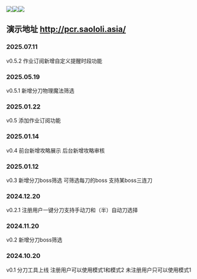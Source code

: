 ![](https://img.shields.io/badge/php_version-8.3-blue)![](https://img.shields.io/badge/MySQL->=5.7-blue)![](https://img.shields.io/badge/Nginx->=1.15-blue)
## 演示地址 http://pcr.saololi.asia/

### 2025.07.11
v0.5.2 作业订阅新增自定义提醒时段功能

### 2025.05.19
v0.5.1 新增分刀物理魔法筛选

### 2025.01.22
v0.5 添加作业订阅功能

### 2025.01.14
v0.4 前台新增攻略展示 后台新增攻略审核

### 2025.01.12 
v0.3 新增分刀boss筛选 可筛选每刀的boss 支持某boss三连刀

### 2024.12.20 
v0.2.1 注册用户一键分刀支持手动刀和（半）自动刀选择

### 2024.11.20 
v0.2 新增分刀boss筛选

### 2024.10.20 
v0.1 分刀工具上线 注册用户可以使用模式1和模式2 未注册用户只可以使用模式1 
